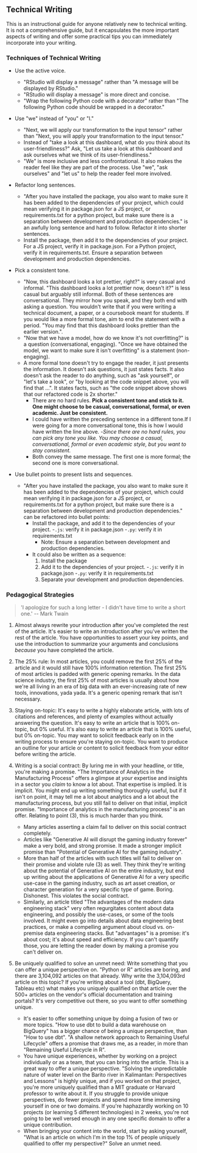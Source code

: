 ## Technical Writing
This is an instructional guide for anyone relatively new to technical writing. It is not a comprehensive guide, but it encapsulates the more important aspects of writing and offer some practical tips you can immediately incorporate into your writing.

### Techniques of Technical Writing
- Use the active voice.
    - "RStudio will display a message" rather than "A message will be displayed by RStudio."
    - "RStudio will display a message" is more direct and concise.
    - "Wrap the following Python code with a decorator" rather than "The following Python code should be wrapped in a decorator."

- Use "we" instead of "you" or "I."
    - "Next, we will apply our transformation to the input tensor" rather than "Next, you will apply your transformation to the input tensor."
    - Instead of "take a look at this dashboard, what do you think about its user-friendliness?" Ask, "Let us take a look at this dashboard and ask ourselves what we think of its user-friendliness."
    - "We" is more inclusive and less confrontational. It also makes the reader feel like they are part of the process. Use "we", "ask ourselves" and "let us" to help the reader feel more involved.

- Refactor long sentences.
    - "After you have installed the package, you also want to make sure it has been added to the dependencies of your project, which could mean verifying it in package.json for a JS project, or requirements.txt for a python project, but make sure there is a separation between development and production dependencies." is an awfully long sentence and hard to follow. Refactor it into shorter sentences.
    - Install the package, then add it to the dependencies of your project. For a JS project, verify it in package.json. For a Python project, verify it in requirements.txt. Ensure a separation between development and production dependencies.

- Pick a consistent tone.
    - "Now, this dashboard looks a lot prettier, right?" is very casual and informal. "This dashboard looks a lot prettier now, doesn't it?" is less casual but arguably still informal. Both of these sentences are conversational. They mirror how you speak, and they both end with asking a question. You wouldn't write that if you were writing a technical document, a paper, or a coursebook meant for students. If you would like a more formal tone, aim to end the statement with a period. "You may find that this dashboard looks prettier than the earlier version.".
    - "Now that we have a model, how do we know it's not overfitting?" is a question (conversational, engaging). "Once we have obtained the model, we want to make sure it isn't overfitting" is a statement (non-engaging).
    - A more formal tone doesn't try to engage the reader, it just presents the information. It doesn't ask questions, it just states facts. It also doesn't ask the reader to do anything, such as "ask yourself", or "let's take a look", or "by looking at the code snippet above, you will find that ...". It states facts, such as "the code snippet above shows that our refactored code is 2x shorter."
        - There are no hard rules. **Pick a consistent tone and stick to it. One might choose to be casual, conversational, formal, or even academic. Just be consistent.**
        - I could have written the preceding sentence in a different tone.If I were going for a more conversational tone, this is how I would have written the line above.
        -_Since there are no hard rules, you can pick any tone you like. You may choose a casual, conversational, formal or even academic style, but you want to stay consistent._
        - Both convey the same message. The first one is more formal; the second one is more conversational.


- Use bullet points to present lists and sequences.
    - "After you have installed the package, you also want to make sure it has been added to the dependencies of your project, which could mean verifying it in package.json for a JS project, or requirements.txt for a python project, but make sure there is a separation between development and production dependencies." can be refactored into bullet points:
        - Install the package, and add it to the dependencies of your project.
            -`.js`: verify it in package.json
            -`.py`: verify it in requirements.txt
            - Note: Ensure a separation between development and production dependencies.
        - It could also be written as a sequence:
            1. Install the package
            2. Add it to the dependencies of your project.
                -`.js`: verify it in package.json
                -`.py`: verify it in requirements.txt
            3. Separate your development and production dependencies.


### Pedagogical Strategies
> 'I apologize for such a long letter - I didn't have time to write a short one.'
> -- Mark Twain

1. Almost always rewrite your introduction after you've completed the rest of the article. It's easier to write an introduction after you've written the rest of the article. You have opportunities to assert your key points, and use the introduction to summarize your arguments and conclusions _because_ you have completed the article.

2. The 25% rule: In most articles, you could remove the first 25% of the article and it would still have 100% information retention. The first 25% of most articles is padded with generic opening remarks. In the data science industry, the first 25% of most articles is usually about how we're all living in an era of big data with an ever-increasing rate of new tools, innovations, yada yada. It's a generic opening remark that isn't necessary.

3. Staying on-topic: It's easy to write a highly elaborate article, with lots of citations and references, and plenty of examples without actually answering the question. It's easy to write an article that is 100% on-topic, but 0% useful. It's also easy to write an article that is 100% useful, but 0% on-topic. You may want to solicit feedback early on in the writing process to ensure you're staying on-topic. You want to produce an outline for your article or content to solicit feedback from your editor before writing the article.

4. Writing is a social contract: By luring me in with your headline, or title, you're making a promise. "The Importance of Analytics in the Manufacturing Process" offers a glimpse at _your_ expertise and insights in a sector you _claim_ to know a lot about. That expertise is implied. It is implicit. You might end up writing something thoroughly useful, but if it isn't on point, it may tell me a lot about analytics and a lot about the manufacturing process, but you still fail to deliver on that initial, implicit promise. "Importance of analytics in the manufacturing process" is an offer. Relating to point (3), this is much harder than you think.
    - Many articles asserting a claim fail to deliver on this social contract completely.
    - Articles like "Generative AI will disrupt the gaming industry forever" make a very bold, and strong promise. It made a stronger implicit promise than "Potential of Generative AI for the gaming industry".
    - More than half of the articles with such titles will fail to deliver on their promise and violate rule (3) as well. They think they're writing about the potential of Generative AI on the entire industry, but end up writing about the applications of Generative AI for a very specific use-case in the gaming industry, such as art asset creation, or character generation for a very specific type of game. Boring. Dishonest. This violates the social contract.
    - Similarly, an article titled "The advantages of the modern data engineering stack" very often regurgitates content about data engineering, and possibly the use-cases, or some of the tools involved. It might even go into details about data engineering best practices, or make a compelling argument about cloud vs. on-premise data engineering stacks. But "advantages" is a promise: it's about cost; it's about speed and efficiency. If you can't quantify those, you are letting the reader down by making a promise you can't deliver on.

5. Be uniquely qualified to solve an unmet need: Write something that you can offer a unique perspective on. "Python or R" articles are boring, and there are 3,104,092 articles on that already. Why write the 3,104,093rd article on this topic? If you're writing about a tool (dbt, BigQuery, Tableau etc) what makes you uniquely qualified on that article over the 500+ articles on the vendor's official documentation and training portals? It's very competitive out there, so you want to offer something unique.
    - It's easier to offer something unique by doing a fusion of two or more topics. "How to use dbt to build a data warehouse on BigQuery" has a bigger chance of being a unique perspective, than "How to use dbt". "A shallow network approach to Remaining Useful Lifecycle" offers a promise that draws me, as a reader, in more than "Remaining Useful Lifecycle in R".
    - You have unique experiences, whether by working on a project individually or as a team, that you can bring into the article. This is a great way to offer a unique perspective. "Solving the unpredictable nature of water level on the Barito river in Kalimantan: Perspectives and Lessons" is highly unique, and if you worked on that project, you're more uniquely qualified than a MIT graduate or Harvard professor to write about it.
    If you struggle to provide unique perspectives, do fewer projects and spend more time immersing yourself in one or two domains. If you're haphazardly working on 10 projects (or learning 5 different technologies) in 2 weeks, you're not going to be well versed enough in any one specific domain to offer a unique contribution.
    - When bringing your content into the world, start by asking yourself, "What is an article on which I'm in the top 1% of people uniquely qualified to offer my perspective?" Solve an unmet need.
